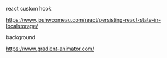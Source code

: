 react custom hook

https://www.joshwcomeau.com/react/persisting-react-state-in-localstorage/

background

https://www.gradient-animator.com/
